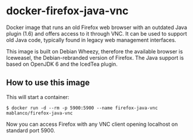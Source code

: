 # docker-firefox-java-vnc

Docker image that runs an old Firefox web browser with an outdated Java plugin (1.6) and offers access to it through VNC. It can be used to support old Java code, typically found in legacy web management interfaces.

This image is built on Debian Wheezy, therefore the available browser is Iceweasel, the Debian-rebranded version of Firefox. The Java support is based on OpenJDK 6 and the IcedTea plugin.

## How to use this image

This will start a container:

    $ docker run -d --rm -p 5900:5900 --name firefox-java-vnc mablanco/firefox-java-vnc

Now you can access Firefox with any VNC client opening localhost on standard port 5900.
